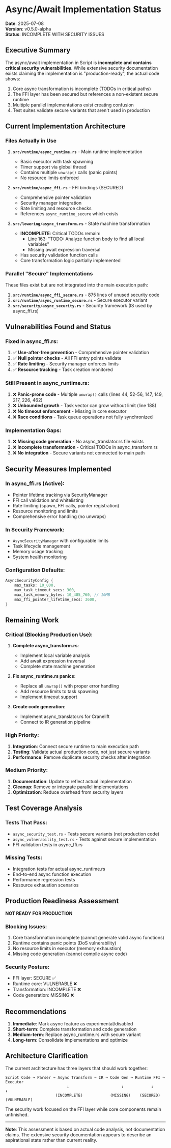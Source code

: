 # Async/Await Implementation Status

**Date**: 2025-07-08  
**Version**: v0.5.0-alpha  
**Status**: INCOMPLETE WITH SECURITY ISSUES

## Executive Summary

The async/await implementation in Script is **incomplete and contains critical security vulnerabilities**. While extensive security documentation exists claiming the implementation is "production-ready", the actual code shows:

1. Core async transformation is incomplete (TODOs in critical paths)
2. The FFI layer has been secured but references a non-existent secure runtime
3. Multiple parallel implementations exist creating confusion
4. Test suites validate secure variants that aren't used in production

## Current Implementation Architecture

### Files Actually in Use

1. **`src/runtime/async_runtime.rs`** - Main runtime implementation
   - Basic executor with task spawning
   - Timer support via global thread
   - Contains multiple `unwrap()` calls (panic points)
   - No resource limits enforced

2. **`src/runtime/async_ffi.rs`** - FFI bindings (SECURED)
   - Comprehensive pointer validation
   - Security manager integration
   - Rate limiting and resource checks
   - References `async_runtime_secure` which exists

3. **`src/lowering/async_transform.rs`** - State machine transformation
   - **INCOMPLETE**: Critical TODOs remain:
     - Line 163: "TODO: Analyze function body to find all local variables"
     - Missing await expression traversal
   - Has security validation function calls
   - Core transformation logic partially implemented

### Parallel "Secure" Implementations

These files exist but are not integrated into the main execution path:

1. **`src/runtime/async_ffi_secure.rs`** - 875 lines of unused security code
2. **`src/runtime/async_runtime_secure.rs`** - Secure executor variant
3. **`src/security/async_security.rs`** - Security framework (IS used by async_ffi.rs)

## Vulnerabilities Found and Status

### Fixed in async_ffi.rs:
1. ✅ **Use-after-free prevention** - Comprehensive pointer validation
2. ✅ **Null pointer checks** - All FFI entry points validate
3. ✅ **Rate limiting** - Security manager enforces limits
4. ✅ **Resource tracking** - Task creation monitored

### Still Present in async_runtime.rs:
1. ❌ **Panic-prone code** - Multiple `unwrap()` calls (lines 44, 52-56, 147, 149, 217, 226, 462)
2. ❌ **Unbounded growth** - Task vector can grow without limit (line 188)
3. ❌ **No timeout enforcement** - Missing in core executor
4. ❌ **Race conditions** - Task queue operations not fully synchronized

### Implementation Gaps:
1. ❌ **Missing code generation** - No async_translator.rs file exists
2. ❌ **Incomplete transformation** - Critical TODOs in async_transform.rs
3. ❌ **No integration** - Secure variants not connected to main path

## Security Measures Implemented

### In async_ffi.rs (Active):
- Pointer lifetime tracking via SecurityManager
- FFI call validation and whitelisting
- Rate limiting (spawn, FFI calls, pointer registration)
- Resource monitoring and limits
- Comprehensive error handling (no unwraps)

### In Security Framework:
- `AsyncSecurityManager` with configurable limits
- Task lifecycle management
- Memory usage tracking
- System health monitoring

### Configuration Defaults:
```rust
AsyncSecurityConfig {
    max_tasks: 10_000,
    max_task_timeout_secs: 300,
    max_task_memory_bytes: 10_485_760, // 10MB
    max_ffi_pointer_lifetime_secs: 3600,
}
```

## Remaining Work

### Critical (Blocking Production Use):
1. **Complete async_transform.rs**:
   - Implement local variable analysis
   - Add await expression traversal
   - Complete state machine generation

2. **Fix async_runtime.rs panics**:
   - Replace all `unwrap()` with proper error handling
   - Add resource limits to task spawning
   - Implement timeout support

3. **Create code generation**:
   - Implement async_translator.rs for Cranelift
   - Connect to IR generation pipeline

### High Priority:
1. **Integration**: Connect secure runtime to main execution path
2. **Testing**: Validate actual production code, not just secure variants
3. **Performance**: Remove duplicate security checks after integration

### Medium Priority:
1. **Documentation**: Update to reflect actual implementation
2. **Cleanup**: Remove or integrate parallel implementations
3. **Optimization**: Reduce overhead from security layers

## Test Coverage Analysis

### Tests That Pass:
- `async_security_test.rs` - Tests secure variants (not production code)
- `async_vulnerability_test.rs` - Tests against secure implementation
- FFI validation tests in async_ffi.rs

### Missing Tests:
- Integration tests for actual async_runtime.rs
- End-to-end async function execution
- Performance regression tests
- Resource exhaustion scenarios

## Production Readiness Assessment

**NOT READY FOR PRODUCTION**

### Blocking Issues:
1. Core transformation incomplete (cannot generate valid async functions)
2. Runtime contains panic points (DoS vulnerability)
3. No resource limits in executor (memory exhaustion)
4. Missing code generation (cannot compile async code)

### Security Posture:
- FFI layer: SECURE ✅
- Runtime core: VULNERABLE ❌
- Transformation: INCOMPLETE ❌
- Code generation: MISSING ❌

## Recommendations

1. **Immediate**: Mark async feature as experimental/disabled
2. **Short-term**: Complete transformation and code generation
3. **Medium-term**: Replace async_runtime.rs with secure variant
4. **Long-term**: Consolidate implementations and optimize

## Architecture Clarification

The current architecture has three layers that should work together:

```
Script Code → Parser → Async Transform → IR → Code Gen → Runtime FFI → Executor
                           ↓                       ↓            ↓           ↓
                      (INCOMPLETE)            (MISSING)    (SECURED)   (VULNERABLE)
```

The security work focused on the FFI layer while core components remain unfinished.

---

**Note**: This assessment is based on actual code analysis, not documentation claims. The extensive security documentation appears to describe an aspirational state rather than current reality.